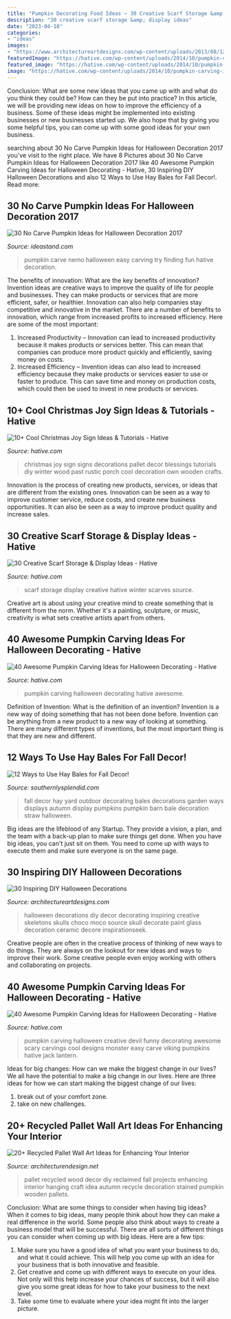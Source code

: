 ```yaml
---
title: "Pumpkin Decorating Food Ideas ~ 30 Creative Scarf Storage &amp; Display Ideas"
description: "30 creative scarf storage &amp; display ideas"
date: "2023-04-18"
categories:
- "ideas"
images:
- "https://www.architectureartdesigns.com/wp-content/uploads/2013/08/1231.jpg"
featuredImage: "https://hative.com/wp-content/uploads/2014/10/pumpkin-carving-ideas/8-devil-pumpkin.jpg"
featured_image: "https://hative.com/wp-content/uploads/2014/10/pumpkin-carving-ideas/8-devil-pumpkin.jpg"
image: "https://hative.com/wp-content/uploads/2014/10/pumpkin-carving-ideas/8-devil-pumpkin.jpg"
---
```



Conclusion: What are some new ideas that you came up with and what do you think they could be? How can they be put into practice?
In this article, we will be providing new ideas on how to improve the efficiency of a business. Some of these ideas might be implemented into existing businesses or new businesses started up. We also hope that by giving you some helpful tips, you can come up with some good ideas for your own business.

	

		
searching about 30 No Carve Pumpkin Ideas for Halloween Decoration 2017 you've visit to the right place. We have 8 Pictures about 30 No Carve Pumpkin Ideas for Halloween Decoration 2017 like 40 Awesome Pumpkin Carving Ideas for Halloween Decorating - Hative, 30 Inspiring DIY Halloween Decorations and also 12 Ways to Use Hay Bales for Fall Decor!. Read more:
		
    
## 30 No Carve Pumpkin Ideas For Halloween Decoration 2017

<img loading=lazy src="http://ideastand.com/wp-content/uploads/2014/10/no-carve-pumpkin-ideas/17-nemo-pumpkin.jpg" onerror="this.onerror=null;this.src='https://tse2.mm.bing.net/th?id=OIP.q4WWGGw0FN93hfCrxsT_nAHaLG&amp;pid=15.1';" alt="30 No Carve Pumpkin Ideas for Halloween Decoration 2017">

_Source: ideastand.com_

>pumpkin carve nemo halloween easy carving try finding fun hative decoration. 

	

The benefits of innovation: What are the key benefits of innovation?
Invention ideas are creative ways to improve the quality of life for people and businesses. They can make products or services that are more efficient, safer, or healthier. Innovation can also help companies stay competitive and innovative in the market. There are a number of benefits to innovation, which range from increased profits to increased efficiency. Here are some of the most important: 
1. Increased Productivity – Innovation can lead to increased productivity because it makes products or services better. This can mean that companies can produce more product quickly and efficiently, saving money on costs. 
2. Increased Efficiency – Invention ideas can also lead to increased efficiency because they make products or services easier to use or faster to produce. This can save time and money on production costs, which could then be used to invest in new products or services.

    
## 10+ Cool Christmas Joy Sign Ideas &amp; Tutorials - Hative

<img loading=lazy src="https://hative.com/wp-content/uploads/2014/09/christmas-joy-sign/10-christmas-joy-sign-ideas-and-tutorials.jpg" onerror="this.onerror=null;this.src='https://tse4.mm.bing.net/th?id=OIP.l2F_ERFExURqzRMtj-SSXQHaJ4&amp;pid=15.1';" alt="10+ Cool Christmas Joy Sign Ideas &amp; Tutorials - Hative">

_Source: hative.com_

>christmas joy sign signs decorations pallet decor blessings tutorials diy winter wood past rustic porch cool decoration own wooden crafts. 

	

Innovation is the process of creating new products, services, or ideas that are different from the existing ones. Innovation can be seen as a way to improve customer service, reduce costs, and create new business opportunities. It can also be seen as a way to improve product quality and increase sales.

    
## 30 Creative Scarf Storage &amp; Display Ideas - Hative

<img loading=lazy src="https://hative.com/wp-content/uploads/2015/03/scarf-storage-ideas/4-creative-scarf-storage-and-display-ideas.jpg" onerror="this.onerror=null;this.src='https://tse3.mm.bing.net/th?id=OIP.rnm8gfVyBMAJM-78RhnqxwHaJ4&amp;pid=15.1';" alt="30 Creative Scarf Storage &amp; Display Ideas - Hative">

_Source: hative.com_

>scarf storage display creative hative winter scarves source. 

	

Creative art is about using your creative mind to create something that is different from the norm. Whether it's a painting, sculpture, or music, creativity is what sets creative artists apart from others.

    
## 40 Awesome Pumpkin Carving Ideas For Halloween Decorating - Hative

<img loading=lazy src="https://hative.com/wp-content/uploads/2014/10/pumpkin-carving-ideas/18-house-pumpkin.jpg" onerror="this.onerror=null;this.src='https://tse2.mm.bing.net/th?id=OIP.WHrcC5F0iUmuE0iraLJGYQHaIh&amp;pid=15.1';" alt="40 Awesome Pumpkin Carving Ideas for Halloween Decorating - Hative">

_Source: hative.com_

>pumpkin carving halloween decorating hative awesome. 

	

Definition of Invention: What is the definition of an invention?
Invention is a new way of doing something that has not been done before. Invention can be anything from a new product to a new way of looking at something. There are many different types of inventions, but the most important thing is that they are new and different.

    
## 12 Ways To Use Hay Bales For Fall Decor!

<img loading=lazy src="https://www.southernlysplendid.com/wp-content/uploads/2017/08/hay4.jpg" onerror="this.onerror=null;this.src='https://tse2.mm.bing.net/th?id=OIP.c3UTIOsJvFGhrxSEVa-dIQHaLH&amp;pid=15.1';" alt="12 Ways to Use Hay Bales for Fall Decor!">

_Source: southernlysplendid.com_

>fall decor hay yard outdoor decorating bales decorations garden ways displays autumn display pumpkins pumpkin barn bale decoration straw halloween. 

	

Big ideas are the lifeblood of any Startup. They provide a vision, a plan, and the team with a back-up plan to make sure things get done. When you have big ideas, you can't just sit on them. You need to come up with ways to execute them and make sure everyone is on the same page.

    
## 30 Inspiring DIY Halloween Decorations

<img loading=lazy src="https://www.architectureartdesigns.com/wp-content/uploads/2013/08/1231.jpg" onerror="this.onerror=null;this.src='https://tse4.mm.bing.net/th?id=OIP.iApj4XSYxvALOS-xawj4FgHaHa&amp;pid=15.1';" alt="30 Inspiring DIY Halloween Decorations">

_Source: architectureartdesigns.com_

>halloween decorations diy decor decorating inspiring creative skeletons skulls choco moco source skull decorate paint glass decoration ceramic decore inspirationseek. 

	

Creative people are often in the creative process of thinking of new ways to do things. They are always on the lookout for new ideas and ways to improve their work. Some creative people even enjoy working with others and collaborating on projects.

    
## 40 Awesome Pumpkin Carving Ideas For Halloween Decorating - Hative

<img loading=lazy src="https://hative.com/wp-content/uploads/2014/10/pumpkin-carving-ideas/8-devil-pumpkin.jpg" onerror="this.onerror=null;this.src='https://tse2.mm.bing.net/th?id=OIP.ZN6UM9wG1e7-n3GZbCnEUQHaHo&amp;pid=15.1';" alt="40 Awesome Pumpkin Carving Ideas for Halloween Decorating - Hative">

_Source: hative.com_

>pumpkin carving halloween creative devil funny decorating awesome scary carvings cool designs monster easy carve viking pumpkins hative jack lantern. 

	

Ideas for big changes: How can we make the biggest change in our lives?
We all have the potential to make a big change in our lives. Here are three ideas for how we can start making the biggest change of our lives:
1. break out of your comfort zone.
2. take on new challenges.

    
## 20+ Recycled Pallet Wall Art Ideas For Enhancing Your Interior

<img loading=lazy src="http://cdn.architecturendesign.net/wp-content/uploads/2015/06/AD-Pallet-Wall-Art-14.jpg" onerror="this.onerror=null;this.src='https://tse1.mm.bing.net/th?id=OIP.ZEvAOThnjVQaw_KjwxcIxgHaJ4&amp;pid=15.1';" alt="20+ Recycled Pallet Wall Art Ideas for Enhancing Your Interior">

_Source: architecturendesign.net_

>pallet recycled wood decor diy reclaimed fall projects enhancing interior hanging craft idea autumn recycle decoration stained pumpkin wooden pallets. 

	

Conclusion: What are some things to consider when having big ideas?
When it comes to big ideas, many people think about how they can make a real difference in the world. Some people also think about ways to create a business model that will be successful. There are all sorts of different things you can consider when coming up with big ideas. Here are a few tips: 
1) Make sure you have a good idea of what you want your business to do, and what it could achieve. This will help you come up with an idea for your business that is both innovative and feasible. 
2) Get creative and come up with different ways to execute on your idea. Not only will this help increase your chances of success, but it will also give you some great ideas for how to take your business to the next level. 
3) Take some time to evaluate where your idea might fit into the larger picture.

